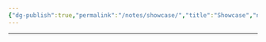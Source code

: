 ```yaml
---
{"dg-publish":true,"permalink":"/notes/showcase/","title":"Showcase","noteIcon":"","created":"","updated":""}
---
```



---
